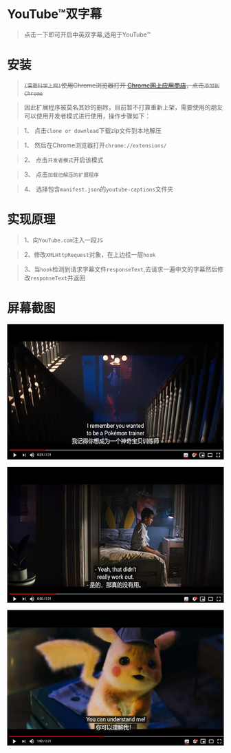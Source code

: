 # YouTube™双字幕

> 点击一下即可开启中英双字幕,适用于YouTube™

# 安装

> ~~`(需要科学上网)`使用Chrome浏览器打开 [Chrome网上应用商店](https://chrome.google.com/webstore/detail/youtube%E5%8F%8C%E5%AD%97%E5%B9%95/pinbfcanggagdlikncmljamikccpkkon?hl=zh-CN)，点击`添加到Chrome`~~

> 因此扩展程序被莫名其妙的删除，目前暂不打算重新上架，需要使用的朋友可以使用开发者模式进行使用，操作步骤如下：

>   1、 点击`clone or download`下载zip文件到本地解压

>   1、 然后在Chrome浏览器打开`chrome://extensions/`

>   2、 点击`开发者模式`开启该模式

>   3、 点击`加载已解压的扩展程序`

>   4、 选择包含`manifest.json`的`youtube-captions`文件夹

# 实现原理

> 1、向`YouTube.com`注入一段`JS`

> 2、修改`XMLHttpRequest`对象，在上边挂一层`hook`

> 3、当`hook`检测到请求字幕文件`responseText`,去请求一遍中文的字幕然后修改`responseText`并返回

# 屏幕截图

 ![screenshot_1](screenshot_1.jpg)

 ![screenshot_2](screenshot_2.jpg)

 ![screenshot_3](screenshot_3.jpg)

